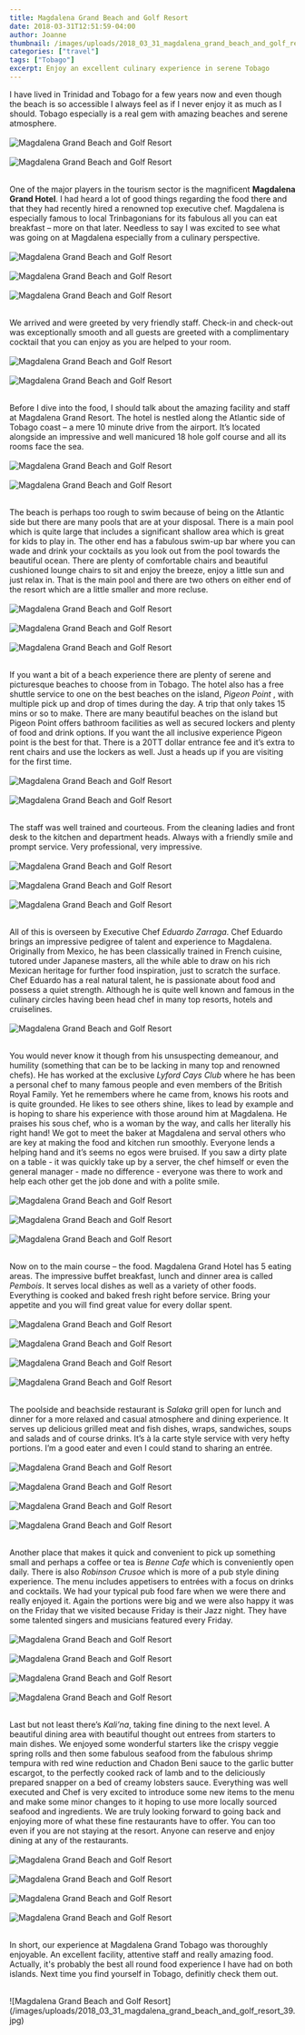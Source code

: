 ```yaml
---
title: Magdalena Grand Beach and Golf Resort
date: 2018-03-31T12:51:59-04:00
author: Joanne
thumbnail: /images/uploads/2018_03_31_magdalena_grand_beach_and_golf_resort_1.jpg
categories: ["travel"]
tags: ["Tobago"]
excerpt: Enjoy an excellent culinary experience in serene Tobago
---
```


I have lived in Trinidad and Tobago for a few years now and even though the beach is so accessible I always feel as if I never enjoy it as much as I should. Tobago especially is a real gem with amazing beaches and serene atmosphere. 
</br>
</br>
![Magdalena Grand Beach and Golf Resort](/images/uploads/2018_03_31_magdalena_grand_beach_and_golf_resort_2.jpg)
</br>
</br>
![Magdalena Grand Beach and Golf Resort](/images/uploads/2018_03_31_magdalena_grand_beach_and_golf_resort_3.jpg)
</br>
</br>

One of the major players in the tourism sector is the magnificent __Magdalena Grand Hotel__. I had heard a lot of good things regarding the food there and that they had recently hired a renowned top executive chef. Magdalena is especially famous to local Trinbagonians for its fabulous all you can eat breakfast – more on that later. Needless to say I was excited to see what was going on at Magdalena especially from a culinary perspective.
</br>
</br>
![Magdalena Grand Beach and Golf Resort](/images/uploads/2018_03_31_magdalena_grand_beach_and_golf_resort_4.jpg)
</br>
</br>
![Magdalena Grand Beach and Golf Resort](/images/uploads/2018_03_31_magdalena_grand_beach_and_golf_resort_5.jpg)
</br>
</br>
![Magdalena Grand Beach and Golf Resort](/images/uploads/2018_03_31_magdalena_grand_beach_and_golf_resort_6.jpg)
</br>
</br> 

We arrived and were greeted by very friendly staff.  Check-in and check-out was exceptionally smooth and all guests are greeted with a complimentary cocktail that you can enjoy as you are helped to your room. 
</br>
</br>
![Magdalena Grand Beach and Golf Resort](/images/uploads/2018_03_31_magdalena_grand_beach_and_golf_resort_7.jpg)
</br>
</br>
![Magdalena Grand Beach and Golf Resort](/images/uploads/2018_03_31_magdalena_grand_beach_and_golf_resort_8.jpg)
</br>
</br> 

Before I dive into the food, I should talk about the amazing facility and staff at Magdalena Grand Resort. The hotel is nestled along the Atlantic side of Tobago coast – a mere 10 minute drive from the airport. It’s located alongside an impressive and well manicured 18 hole golf course and all its rooms face the sea. 
</br>
</br>
![Magdalena Grand Beach and Golf Resort](/images/uploads/2018_03_31_magdalena_grand_beach_and_golf_resort_9.jpg)
</br>
</br>
![Magdalena Grand Beach and Golf Resort](/images/uploads/2018_03_31_magdalena_grand_beach_and_golf_resort_10.jpg)
</br>
</br> 

The beach is perhaps too rough to swim because of being on the Atlantic side but there are many pools that are at your disposal. There is a main pool which is quite large that includes a significant shallow area which is great for kids to play in. The other end has a fabulous swim-up bar where you can wade and drink your cocktails as you look out from the pool towards the beautiful ocean. There are plenty of comfortable chairs and beautiful cushioned lounge chairs to sit and enjoy the breeze, enjoy a little sun and just relax in.  That is the main pool and there are two others on either end of the resort which are a little smaller and more recluse. 
</br>
</br>
![Magdalena Grand Beach and Golf Resort](/images/uploads/2018_03_31_magdalena_grand_beach_and_golf_resort_11.jpg)
</br>
</br>
![Magdalena Grand Beach and Golf Resort](/images/uploads/2018_03_31_magdalena_grand_beach_and_golf_resort_12.jpg)
</br>
</br> 
![Magdalena Grand Beach and Golf Resort](/images/uploads/2018_03_31_magdalena_grand_beach_and_golf_resort_13.jpg)
</br>
</br> 

If you want a bit of a beach experience there are plenty of serene and picturesque beaches to choose from in Tobago. The hotel also has a free shuttle service to one on the best beaches on the island, _Pigeon Point_ , with multiple pick up and drop of times during the day. A trip that only takes 15 mins or so to make. There are many beautiful beaches on the island but Pigeon Point offers bathroom facilities as well as secured lockers and plenty of food and drink options. If you want the all inclusive experience Pigeon point is the best for that. There is a 20TT dollar entrance fee and it’s extra to rent chairs and use the lockers as well. Just a heads up if you are visiting for the first time. 
</br>
</br>
![Magdalena Grand Beach and Golf Resort](/images/uploads/2018_03_31_magdalena_grand_beach_and_golf_resort_14.jpg)
</br>
</br>
![Magdalena Grand Beach and Golf Resort](/images/uploads/2018_03_31_magdalena_grand_beach_and_golf_resort_15.jpg)
</br>
</br>

The staff was well trained and courteous. From the cleaning ladies and front desk to the kitchen and department heads. Always with a friendly smile and prompt service. Very professional, very impressive.
</br>
</br>
![Magdalena Grand Beach and Golf Resort](/images/uploads/2018_03_31_magdalena_grand_beach_and_golf_resort_16.jpg)
</br>
</br>
![Magdalena Grand Beach and Golf Resort](/images/uploads/2018_03_31_magdalena_grand_beach_and_golf_resort_17.jpg)
</br>
</br>
![Magdalena Grand Beach and Golf Resort](/images/uploads/2018_03_31_magdalena_grand_beach_and_golf_resort_18.jpg)
</br>
</br>

All of this is overseen by Executive Chef _Eduardo Zarraga_. Chef Eduardo brings an impressive pedigree of talent and experience to Magdalena. Originally from Mexico, he has been classically trained in French cuisine, tutored under Japanese masters, all the while able to draw on his rich Mexican heritage for further food inspiration, just to scratch the surface. Chef Eduardo has a real natural talent, he is passionate about food and possess a quiet strength. Although he is quite well known and famous in the culinary circles having been head chef in many top resorts, hotels and cruiselines.
</br>
</br>
![Magdalena Grand Beach and Golf Resort](/images/uploads/2018_03_31_magdalena_grand_beach_and_golf_resort_19.jpg)
</br>
</br>

 You would never know it though from his unsuspecting demeanour, and humility (something that can be to be lacking in many top and renowned chefs). He has worked at the exclusive _Lyford Cays Club_ where he has been a personal chef to many famous people and even members of the British Royal Family. Yet he remembers where he came from, knows his roots and is quite grounded. He likes to see others shine, likes to lead by example and is hoping to share his experience with those around him at Magdalena. He praises his sous chef, who is a woman by the way, and calls her literally his right hand! We got to meet the baker at Magdalena and serval others who are key at making the food and kitchen run smoothly. Everyone lends a helping hand and it’s seems no egos were bruised. If you saw a dirty plate on a table - it was quickly take up by a server, the chef himself or even the general manager - made no difference - everyone was there to work and help each other get the job done and with a polite smile. 
</br>
</br>
![Magdalena Grand Beach and Golf Resort](/images/uploads/2018_03_31_magdalena_grand_beach_and_golf_resort_20.jpg)
</br>
</br>
![Magdalena Grand Beach and Golf Resort](/images/uploads/2018_03_31_magdalena_grand_beach_and_golf_resort_21.jpg)
</br>
</br>
![Magdalena Grand Beach and Golf Resort](/images/uploads/2018_03_31_magdalena_grand_beach_and_golf_resort_22.jpg)
</br>
</br>

Now on to the main course – the food. Magdalena Grand Hotel has 5 eating areas. The impressive buffet breakfast, lunch and dinner area is called _Pembois_. It serves local dishes as well as a variety of other foods. Everything is cooked and baked fresh right before service.  Bring your appetite and you will find great value for every dollar spent. 
</br>
</br>
![Magdalena Grand Beach and Golf Resort](/images/uploads/2018_03_31_magdalena_grand_beach_and_golf_resort_23.jpg)
</br>
</br>
![Magdalena Grand Beach and Golf Resort](/images/uploads/2018_03_31_magdalena_grand_beach_and_golf_resort_24.jpg)
</br>
</br>
![Magdalena Grand Beach and Golf Resort](/images/uploads/2018_03_31_magdalena_grand_beach_and_golf_resort_25.jpg)
</br>
</br>
![Magdalena Grand Beach and Golf Resort](/images/uploads/2018_03_31_magdalena_grand_beach_and_golf_resort_26.jpg)
</br>
</br>

The poolside and beachside restaurant is _Salaka_ grill open for lunch and dinner for a more relaxed and casual atmosphere and dining experience. It serves up delicious grilled meat and fish dishes, wraps, sandwiches, soups and salads and of course drinks. It’s à la carte style service with very hefty portions. I’m a good eater and even I could stand to sharing an entrée. 
</br>
</br>
![Magdalena Grand Beach and Golf Resort](/images/uploads/2018_03_31_magdalena_grand_beach_and_golf_resort_27.jpg)
</br>
</br>
![Magdalena Grand Beach and Golf Resort](/images/uploads/2018_03_31_magdalena_grand_beach_and_golf_resort_28.jpg)
</br>
</br>
![Magdalena Grand Beach and Golf Resort](/images/uploads/2018_03_31_magdalena_grand_beach_and_golf_resort_29.jpg)
</br>
</br>
![Magdalena Grand Beach and Golf Resort](/images/uploads/2018_03_31_magdalena_grand_beach_and_golf_resort_30.jpg)
</br>
</br>

Another place that makes it quick and convenient to pick up something small and perhaps a coffee or tea is _Benne Cafe_ which is conveniently open daily. There is also _Robinson Crusoe_ which is more of a pub style dining experience. The menu includes appetisers to entrées with a focus on drinks and cocktails. We had your typical pub food fare when we were there and really enjoyed it. Again the portions were big and we were also happy it was on the Friday that we visited because Friday is their Jazz night. They have some talented singers and musicians featured every Friday. 
</br>
</br>
![Magdalena Grand Beach and Golf Resort](/images/uploads/2018_03_31_magdalena_grand_beach_and_golf_resort_31.jpg)
</br>
</br>
![Magdalena Grand Beach and Golf Resort](/images/uploads/2018_03_31_magdalena_grand_beach_and_golf_resort_32.jpg)
</br>
</br>
![Magdalena Grand Beach and Golf Resort](/images/uploads/2018_03_31_magdalena_grand_beach_and_golf_resort_33.jpg)
</br>
</br>
![Magdalena Grand Beach and Golf Resort](/images/uploads/2018_03_31_magdalena_grand_beach_and_golf_resort_34.jpg)
</br>
</br>

Last but not least there’s _Kali’na_, taking fine dining to the next level. A beautiful dining area with beautiful thought out entrees from starters to main dishes. We enjoyed some wonderful starters like the crispy veggie spring rolls and then some fabulous seafood from the fabulous shrimp tempura with red wine reduction and Chadon Beni sauce to the garlic butter escargot, to the perfectly cooked rack of lamb and to the deliciously prepared snapper on a  bed of creamy lobsters sauce. Everything was well executed and Chef is very excited to introduce some new items to the menu and make some minor changes to it hoping to use more locally sourced seafood and ingredients. We are truly looking forward to going back and enjoying more of what these fine restaurants have to offer. You can too even if you are not staying at the resort. Anyone can reserve and enjoy dining at any of the restaurants. 
</br>
</br>
![Magdalena Grand Beach and Golf Resort](/images/uploads/2018_03_31_magdalena_grand_beach_and_golf_resort_35.jpg)
</br>
</br>
![Magdalena Grand Beach and Golf Resort](/images/uploads/2018_03_31_magdalena_grand_beach_and_golf_resort_36.jpg)
</br>
</br>
![Magdalena Grand Beach and Golf Resort](/images/uploads/2018_03_31_magdalena_grand_beach_and_golf_resort_37.jpg)
</br>
</br>
![Magdalena Grand Beach and Golf Resort](/images/uploads/2018_03_31_magdalena_grand_beach_and_golf_resort_38.jpg)
</br>
</br>

In short, our experience at Magdalena Grand Tobago was thoroughly enjoyable. An excellent facility, attentive staff and really amazing food. Actually, it's probably the best all round food experience I have had on both islands. Next time you find yourself in Tobago, definitly check them out. 

</br>
![Magdalena Grand Beach and Golf Resort](/images/uploads/2018_03_31_magdalena_grand_beach_and_golf_resort_39.jpg)
